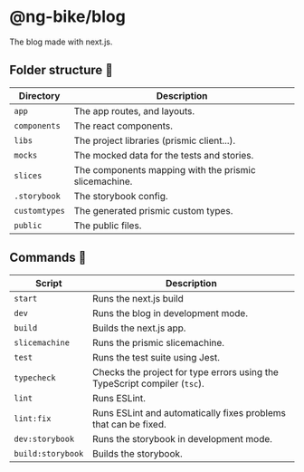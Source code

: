 # @ng-bike/blog

The blog made with next.js.

## Folder structure 📁

| Directory     | Description                                           |
| ------------- | ----------------------------------------------------- |
| `app`         | The app routes, and layouts.                          |
| `components`  | The react components.                                 |
| `libs`        | The project libraries (prismic client...).            |
| `mocks`       | The mocked data for the tests and stories.            |
| `slices`      | The components mapping with the prismic slicemachine. |
| `.storybook`  | The storybook config.                                 |
| `customtypes` | The generated prismic custom types.                   |
| `public`      | The public files.                                     |

## Commands 📜

| Script            | Description                                                               |
| ----------------- | ------------------------------------------------------------------------- |
| `start`           | Runs the next.js build                                                    |
| `dev`             | Runs the blog in development mode.                                        |
| `build`           | Builds the next.js app.                                                   |
| `slicemachine`    | Runs the prismic slicemachine.                                            |
| `test`            | Runs the test suite using Jest.                                           |
| `typecheck`       | Checks the project for type errors using the TypeScript compiler (`tsc`). |
| `lint`            | Runs ESLint.                                                              |
| `lint:fix`        | Runs ESLint and automatically fixes problems that can be fixed.           |
| `dev:storybook`   | Runs the storybook in development mode.                                   |
| `build:storybook` | Builds the storybook.                                                     |
